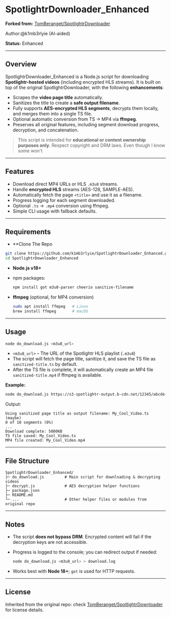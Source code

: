 # SpotlightrDownloader\_Enhanced

**Forked from:** [TomBeranget/SpotlightrDownloader](https://github.com/TomBeranget/SpotlightrDownloader)

Author:@k1mb3rlyie (AI-aided)

**Status:** Enhanced

---

## Overview

SpotlightrDownloader\_Enhanced is a Node.js script for downloading **Spotlightr-hosted videos** (including encrypted HLS streams). It is built on top of the original SpotlightrDownloader, with the following **enhancements**:

* Scrapes the **video page title** automatically.
* Sanitizes the title to create a **safe output filename**.
* Fully supports **AES-encrypted HLS segments**, decrypts them locally, and merges them into a single TS file.
* Optional automatic conversion from TS → MP4 via **ffmpeg**.
* Preserves all original features, including segment download progress, decryption, and concatenation.

> This script is intended for **educational or content ownership purposes only**. Respect copyright and DRM laws. Even though I know some won't

---

## Features

* Download direct MP4 URLs or HLS `.m3u8` streams.
* Handle **encrypted HLS** streams (AES-128, SAMPLE-AES).
* Automatically fetch the page `<title>` and use it as a filename.
* Progress logging for each segment downloaded.
* Optional `.ts` → `.mp4` conversion using ffmpeg.
* Simple CLI usage with fallback defaults.

---

## Requirements
* **Clone The Repo  

``` bash
git clone https://github.com/k1mb3rlyie/SpotlightrDownloader_Enhanced.git
cd SpotlightrDownloader_Enhanced
```

* **Node.js v18+**
* npm packages:

  ```bash
  npm install got m3u8-parser cheerio sanitize-filename
  ```
* **ffmpeg** (optional, for MP4 conversion)

  ```bash
  sudo apt install ffmpeg   # Linux
  brew install ffmpeg       # macOS
  ```

---

## Usage

```bash
node do_download.js <m3u8_url>
```

* `<m3u8_url>` – The URL of the Spotlightr HLS playlist (`.m3u8`)
* The script will fetch the page title, sanitize it, and save the TS file as `sanitized-title.ts` by default.
* After the TS file is complete, it will automatically create an MP4 file `sanitized-title.mp4` if ffmpeg is available.

**Example:**

```bash
node do_download.js https://s3-spotlightr-output.b-cdn.net/12345/abcde-720-e.m3u8
```

Output:

```
Using sanitized page title as output filename: My_Cool_Video.ts (maybe)
0 of 10 segments (0%)
...
Download complete: 5000KB
TS file saved: My_Cool_Video.ts
MP4 file created: My_Cool_Video.mp4
```

---

## File Structure

```
SpotlightrDownloader_Enhanced/
├─ do_download.js         # Main script for downloading & decrypting videos
├─ decrypt.js             # AES decryption helper functions
├─ package.json
├─ README.md
└─ ...                    # Other helper files or modules from original repo
```

---

## Notes

* The script **does not bypass DRM**. Encrypted content will fail if the decryption keys are not accessible.
* Progress is logged to the console; you can redirect output if needed:

  ```bash
  node do_download.js <m3u8_url> > download.log
  ```
* Works best with **Node 18+**; `got` is used for HTTP requests.

---

## License

Inherited from the original repo: check [TomBeranget/SpotlightrDownloader](https://github.com/TomBeranget/SpotlightrDownloader) for license details.

